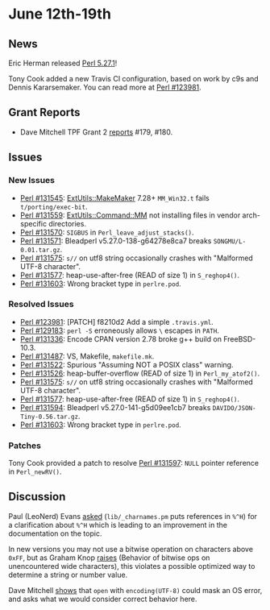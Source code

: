 # June 12th-19th

## News

Eric Herman released
[Perl 5.27.1](http://nntp.perl.org/group/perl.perl5.porters/245055)!

Tony Cook added a new Travis CI configuration, based on work by c9s and
Dennis Kararsemaker. You can read more at
[Perl #123981](http://rt.perl.org/Ticket/Display.html?id=123981).

## Grant Reports

* Dave Mitchell TPF Grant 2
  [reports](http://nntp.perl.org/group/perl.perl5.porters/245048)
  \#179, \#180.

## Issues

### New Issues

* [Perl #131545](http://rt.perl.org/Ticket/Display.html?id=131545):
  [ExtUtils::MakeMaker](http://metacpan.org/pod/ExtUtils::MakeMaker)
  7.28+ `MM_Win32.t` fails `t/porting/exec-bit`.
* [Perl #131559](http://rt.perl.org/Ticket/Display.html?id=131559):
  [ExtUtils::Command::MM](http://metacpan.org/pod/ExtUtils::Command::MM)
  not installing files in vendor arch-specific directories.
* [Perl #131570](http://rt.perl.org/Ticket/Display.html?id=131570):
  `SIGBUS` in `Perl_leave_adjust_stacks()`.
* [Perl #131571](http://rt.perl.org/Ticket/Display.html?id=131571):
  Bleadperl v5.27.0-138-g64278e8ca7 breaks
  `SONGMU/L-0.01.tar.gz`.
* [Perl #131575](http://rt.perl.org/Ticket/Display.html?id=131575):
  `s//` on utf8 string occasionally crashes with "Malformed UTF-8
  character".
* [Perl #131577](http://rt.perl.org/Ticket/Display.html?id=131577):
  heap-use-after-free (READ of size 1) in `S_reghop4()`.
* [Perl #131603](http://rt.perl.org/Ticket/Display.html?id=131603):
  Wrong bracket type in `perlre.pod`.

### Resolved Issues

* [Perl #123981](http://rt.perl.org/Ticket/Display.html?id=123981):
  \[PATCH\] f8210d2 Add a simple `.travis.yml`.
* [Perl #129183](http://rt.perl.org/Ticket/Display.html?id=129183):
  `perl -S` erroneously allows `\` escapes in `PATH`.
* [Perl #131336](http://rt.perl.org/Ticket/Display.html?id=131336):
  Encode CPAN version 2.78 broke g++ build on FreeBSD-10.3.
* [Perl #131487](http://rt.perl.org/Ticket/Display.html?id=131487): VS,
  Makefile, `makefile.mk`.
* [Perl #131522](http://rt.perl.org/Ticket/Display.html?id=131522):
  Spurious "Assuming NOT a POSIX class" warning.
* [Perl #131526](http://rt.perl.org/Ticket/Display.html?id=131526):
  heap-buffer-overflow (READ of size 1) in `Perl_my_atof2()`.
* [Perl #131575](http://rt.perl.org/Ticket/Display.html?id=131575):
  `s//` on utf8 string occasionally crashes with "Malformed UTF-8
  character".
* [Perl #131577](http://rt.perl.org/Ticket/Display.html?id=131577):
  heap-use-after-free (READ of size 1) in `S_reghop4()`.
* [Perl #131594](http://rt.perl.org/Ticket/Display.html?id=131594):
  Bleadperl v5.27.0-141-g5d09ee1cb7 breaks
  `DAVIDO/JSON-Tiny-0.56.tar.gz`.
* [Perl #131603](http://rt.perl.org/Ticket/Display.html?id=131603):
  Wrong bracket type in `perlre.pod`.

### Patches

Tony Cook provided a patch to resolve
[Perl #131597](http://rt.perl.org/Ticket/Display.html?id=131597):
`NULL` pointer reference in `Perl_newRV()`.

## Discussion

Paul (LeoNerd) Evans
[asked](http://nntp.perl.org/group/perl.perl5.porters/244989)
(`lib/_charnames.pm` puts references in `%^H`) for a clarification
about `%^H` which is leading to an improvement in the documentation
on the topic.

In new versions you may not use a bitwise operation on characters above
`0xFF`, but as Graham Knop
[raises](http://nntp.perl.org/group/perl.perl5.porters/244884)
(Behavior of bitwise ops on unencountered wide characters), this
violates a possible optimized way to determine a string or number
value.

Dave Mitchell
[shows](http://nntp.perl.org/group/perl.perl5.porters/245031)
that `open` with `encoding(UTF-8)` could mask an OS error, and asks
what we would consider correct behavior here.
